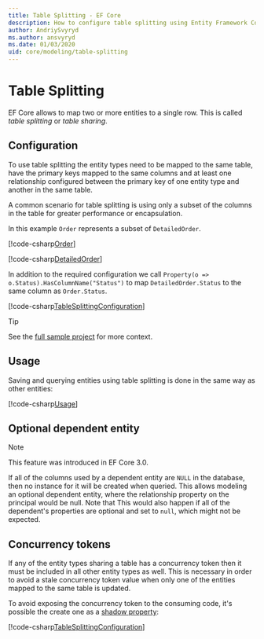```yaml
---
title: Table Splitting - EF Core
description: How to configure table splitting using Entity Framework Core
author: AndriySvyryd
ms.author: ansvyryd
ms.date: 01/03/2020
uid: core/modeling/table-splitting
---
```

# Table Splitting

EF Core allows to map two or more entities to a single row. This is called _table splitting_ or _table sharing_.

## Configuration

To use table splitting the entity types need to be mapped to the same table, have the primary keys mapped to the same columns and at least one relationship configured between the primary key of one entity type and another in the same table.

A common scenario for table splitting is using only a subset of the columns in the table for greater performance or encapsulation.

In this example `Order` represents a subset of `DetailedOrder`.

[!code-csharp[Order](../../../samples/core/Modeling/TableSplitting/Order.cs?name=Order)]

[!code-csharp[DetailedOrder](../../../samples/core/Modeling/TableSplitting/DetailedOrder.cs?name=DetailedOrder)]

In addition to the required configuration we call `Property(o => o.Status).HasColumnName("Status")` to map `DetailedOrder.Status` to the same column as `Order.Status`.

[!code-csharp[TableSplittingConfiguration](../../../samples/core/Modeling/TableSplitting/TableSplittingContext.cs?name=TableSplitting)]

> [!TIP]
> See the [full sample project](https://github.com/dotnet/EntityFramework.Docs/tree/master/samples/core/Modeling/TableSplitting) for more context.

## Usage

Saving and querying entities using table splitting is done in the same way as other entities:

[!code-csharp[Usage](../../../samples/core/Modeling/TableSplitting/Program.cs?name=Usage)]

## Optional dependent entity

> [!NOTE]
> This feature was introduced in EF Core 3.0.

If all of the columns used by a dependent entity are `NULL` in the database, then no instance for it will be created when queried. This allows modeling an optional dependent entity, where the relationship property on the principal would be null. Note that This would also happen if all of the dependent's properties are optional and set to `null`, which might not be expected.

## Concurrency tokens

If any of the entity types sharing a table has a concurrency token then it must be included in all other entity types as well. This is necessary in order to avoid a stale concurrency token value when only one of the entities mapped to the same table is updated.

To avoid exposing the concurrency token to the consuming code, it's possible the create one as a [shadow property](xref:core/modeling/shadow-properties):

[!code-csharp[TableSplittingConfiguration](../../../samples/core/Modeling/TableSplitting/TableSplittingContext.cs?name=ConcurrencyToken&highlight=2)]
